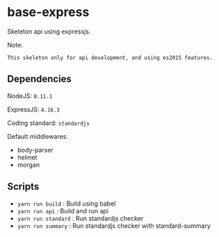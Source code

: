# base-express

Skeleton api using expressjs.

Note:

```
This skeleton only for api development, and using es2015 features.
```

## Dependencies

NodeJS: `8.11.1`

ExpressJS: `4.16.3`

Coding standard: `standardjs`

Default middlewares:

- body-parser
- helmet
- morgan

## Scripts

- `yarn run build` : Build using babel
- `yarn run api` : Build and run api
- `yarn run standard` : Run standardjs checker
- `yarn run summary` : Run standardjs checker with standard-summary

